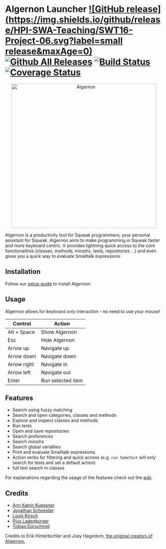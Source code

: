 # Algernon Launcher [![GitHub release](https://img.shields.io/github/release/HPI-SWA-Teaching/SWT16-Project-06.svg?label=small release&maxAge=0)](https://github.com/HPI-SWA-Teaching/SWT16-Project-06/releases/latest) [![Github All Releases](https://img.shields.io/github/downloads/HPI-SWA-Teaching/SWT16-Project-06/total.svg?maxAge=0)](https://github.com/HPI-SWA-Teaching/SWT16-Project-06/releases) [![Build Status](https://img.shields.io/travis/HPI-SWA-Teaching/SWT16-Project-06/master.svg?maxAge=0)](https://travis-ci.org/HPI-SWA-Teaching/SWT16-Project-06) [![Coverage Status](https://img.shields.io/coveralls/HPI-SWA-Teaching/SWT16-Project-06/master.svg?maxAge=0)](https://coveralls.io/github/HPI-SWA-Teaching/SWT16-Project-06?branch=master)

<p align="center">
  <img src="https://cloud.githubusercontent.com/assets/6453623/16036676/47e23582-321d-11e6-9032-bcb96873d348.png" width="465" alt="Algernon"/>
</p>

Algernon is a productivity tool for Squeak programmers; your personal assistant for Squeak. Algernon aims to make programming in Squeak faster and more keyboard centric. It provides lightning quick access to the core functionalities (classes, methods, morphs, tests, repositories ...) and even gives you a quick way to evaluate Smalltalk expressions.

## Installation
Follow our [setup guide](https://github.com/HPI-SWA-Teaching/SWT16-Project-06/wiki/Setup-Guide) to install Algernon.

## Usage

Algernon allows for keyboard only interaction - no need to use your mouse!

| Control     | Action            |
|-------------|-------------------|
| Alt + Space | Show Algernon     |
| Esc         | Hide Algernon     |
| Arrow up    | Navigate up       |
| Arrow down  | Navigate down     |
| Arrow right | Navigate in       |
| Arrow left  | Navigate out      |
| Enter       | Run selected item |


## Features

- Search using fuzzy matching
- Search and open categories, classes and methods
- Explore and inspect classes and methods
- Run tests
- Open and save repositories
- Search preferences
- Search morphs
- Search global variables
- Print and evaluate Smalltalk expressions 
- Action verbs for filtering and quick access (e.g. `run SomeTest` will only search for tests and set a default action)
- full text search in classes

For explanations regarding the usage of the features check out the [wiki](https://github.com/HPI-SWA-Teaching/SWT16-Project-06/wiki).


## Credits

*  [Ann Katrin Kuessner](https://github.com/annkatrinkuessner)
*  [Jonathan Schneider](https://github.com/jonaschn)
*  [Louis Kirsch](https://github.com/timediv)
*  [Pius Ladenburger](https://github.com/GittiHab)
*  [Tobias Dürschmid](https://github.com/tobiduer)


Credits to Erik Hinterbichler and Joey Hagedorn, [the original creators of Algernon.](http://erikhinterbichler.com/apps/algernon/)
